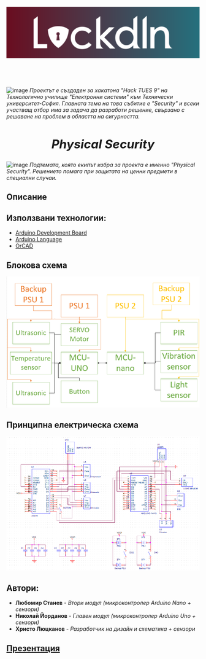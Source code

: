 ![image](https://github.com/i-kratko/HackTUES9/blob/main/Pictures/logo.png)
## ⠀
![image](https://user-images.githubusercontent.com/101354355/224065087-65db1566-a42a-48a1-afa1-ad5d291aa07f.png)
*Проектът е създаден за хакатона "Hack TUES 9" на Технологично училище "Електронни системи" към Технически университет-София. Главната тема на това събитие е "Security" и всеки участващ отбор има за задача да разработи решение, свързано с решаване на проблем в областта на сигурността.*

## ***<h2 align="center">Physical Security***</h1>

![image](https://user-images.githubusercontent.com/101354355/224068431-4e8081ef-f480-4075-bcc3-d183a3fe5d60.png)
*Подтемата, която екипът избра за проекта е именно "Physical Security". Решението помага при защитата на ценни предмети в специални случаи.*

## **Описание**


## **Използвани технологии:**
- [Arduino Development Board](https://store.arduino.cc/collections/boards/products)
- [Arduino Language](https://forum.arduino.cc/t/what-is-the-language-you-type-in-the-arduino-ide/45601)
- [OrCAD](https://www.orcad.com/)

## **Блокова схема**
![image](https://raw.githubusercontent.com/i-kratko/HackTUES9/main/Pictures/BlockScheme.png)

## **Принципна електрическа схема**
![image](https://github.com/i-kratko/HackTUES9/blob/main/Pictures/ElectricalScheme.png)

## **Автори:**
- **Любомир Станев** - *Втори модул (микроконтролер Arduino Nano + сензори)*
- **Николай Йорданов** - *Главен модул (микроконтролер Arduino Uno + сензори)*
- **Христо Люцканов** - *Разработчик на дизайн и схематика + сензори*

## [**Презентация**](https://docs.google.com/presentation/d/1wk0YcOQxHuYobVuawa5fxywiyXQfHUcq/edit#slide=id.p1)
